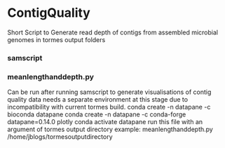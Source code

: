 # ContigQuality
Short Script to Generate read depth of contigs from assembled microbial genomes in tormes output folders

### samscript

### meanlengthanddepth.py

Can be run after running samscript to generate visualisations of contig quality data
needs a separate environment at this stage due to incompatibility with current tormes build.
conda create -n datapane -c bioconda datapane
conda create -n datapane -c conda-forge datapane=0.14.0 plotly
conda activate datapane
run this file with an argument of tormes output directory
example: meanlengthanddepth.py /home/jblogs/tormesoutputdirectory
